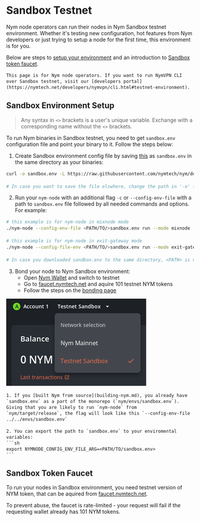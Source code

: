 # Sandbox Testnet

Nym node operators can run their nodes in Nym Sandbox testnet environment. Whether it's testing new configuration, hot features from Nym developers or just trying to setup a node for the first time, this environment is for you.

Below are steps to [setup your environment](#sandbox-environment-setup) and an introduction to [Sandbox token faucet](#sandbox-token-faucet).

```admonish warning title=""
This page is for Nym node operators. If you want to run NymVPN CLI over Sandbox testnet, visit our [developers portal](https://nymtech.net/developers/nymvpn/cli.html#testnet-environment).
```

## Sandbox Environment Setup

> Any syntax in `<>` brackets is a user's unique variable. Exchange with a corresponding name without the `<>` brackets.

To run Nym binaries in Sandbox testnet, you need to get `sandbox.env` configuration file and point your binary to it. Follow the steps below:

1. Create Sandbox environment config file by saving [this](https://raw.githubusercontent.com/nymtech/nym/develop/envs/sandbox.env) as `sandbox.env` in the same directory as your binaries:
```sh
curl -o sandbox.env -L https://raw.githubusercontent.com/nymtech/nym/develop/envs/sandbox.env

# In case you want to save the file elswhere, change the path in '-o' flag
```

2. Run your `nym-node` with an additional flag `-c` or `--config-env-file` with a path to `sandbox.env` file followed by all needed commands and options. For example:
```sh
# this example is for nym-node in mixnode mode
./nym-node --config-env-file <PATH/TO/>sandbox.env run --mode mixnode

# this example is for nym-node in exit-gateway mode
./nym-node --config-file-env <PATH/TO/>sandbox.env run --mode exit-gateway --id <ID> --public-ips "$(curl -4 https://ifconfig.me)" --hostname "<YOUR_DOMAIN>" --http-bind-address 0.0.0.0:8080 --mixnet-bind-address 0.0.0.0:1789 true --location <COUNTRY_FULL_NAME>

# In case you downloaded sandbox.env to the same directory, <PATH> is not needed
```

3. Bond your node to Nym Sandbox environment:
	- Open [Nym Wallet](https://nymtech.net/download/wallet) and switch to testnet
	- Go to [faucet.nymtech.net](https://faucet.nymtech.net) and aquire 101 testnet NYM tokens
	- Follow the steps on the [bonding page](nodes/bonding.md)

![](images/sandbox.png)

~~~admonish tip
1. If you [built Nym from source](building-nym.md), you already have `sandbox.env` as a part of the monorepo (`nym/envs/sandbox.env`). Giving that you are likely to run `nym-node` from `nym/target/release`, the flag will look like this `--config-env-file ../../envs/sandbox.env`

2. You can export the path to `sandbox.env` to your enviromental variables:
```sh
export NYMNODE_CONFIG_ENV_FILE_ARG=<PATH/TO/sandbox.env>
```
~~~

## Sandbox Token Faucet

To run your nodes in Sandbox environment, you need testnet version of NYM token, that can be aquired from [faucet.nymtech.net](https://faucet.nymtech.net).

To prevent abuse, the faucet is rate-limited - your request will fail if the requesting wallet already has 101 NYM tokens.

